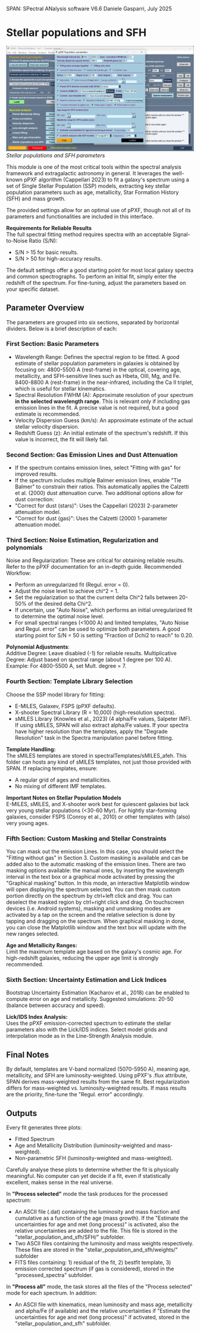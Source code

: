 SPAN: SPectral ANalysis software V6.6
Daniele Gasparri, July 2025

# Stellar populations and SFH #

![Stellar populations](img/stellar_populations.png)
*Stellar populations and SFH parameters*


This module is one of the most critical tools within the spectral analysis framework and extragalactic astronomy in general. It leverages the well-known pPXF algorithm (Cappellari 2023) to fit a galaxy's spectrum using a set of Single Stellar Population (SSP) models, extracting key stellar population parameters such as age, metallicity, Star Formation History (SFH) and mass growth.

The provided settings allow for an optimal use of pPXF, though not all of its parameters and functionalities are included in this interface.


**Requirements for Reliable Results**  
The full spectral fitting method requires spectra with an acceptable Signal-to-Noise Ratio (S/N):
- S/N > 15 for basic results.
- S/N > 50 for high-accuracy results.


The default settings offer a good starting point for most local galaxy spectra and common spectrographs. To perform an initial fit, simply enter the redshift of the spectrum. For fine-tuning, adjust the parameters based on your specific dataset.


## Parameter Overview ##
The parameters are grouped into six sections, separated by horizontal dividers. Below is a brief description of each:


### First Section: Basic Parameters
- Wavelength Range: Defines the spectral region to be fitted. A good estimate of stellar population parameters in galaxies is obtained by focusing on:
4800-5500 A (rest-frame) in the optical, covering age, metallicity, and SFH-sensitive lines such as Hbeta, OIII, Mg, and Fe.
8400-8800 A (rest-frame) in the near-infrared, including the Ca II triplet, which is useful for stellar kinematics.
- Spectral Resolution FWHM (A): Approximate resolution of your spectrum **in the selected wavelength range**. This is relevant only if including gas emission lines in the fit. A precise value is not required, but a good estimate is recommended.
- Velocity Dispersion Guess (km/s): An approximate estimate of the actual stellar velocity dispersion.
- Redshift Guess (z): An initial estimate of the spectrum's redshift. If this value is incorrect, the fit will likely fail.


### Second Section: Gas Emission Lines and Dust Attenuation
- If the spectrum contains emission lines, select "Fitting with gas" for improved results.
- If the spectrum includes multiple Balmer emission lines, enable "Tie Balmer" to constrain their ratios. This automatically applies the Calzetti et al. (2000) dust attenuation curve.
Two additional options allow for dust correction:
- "Correct for dust (stars)": Uses the Cappellari (2023) 2-parameter attenuation model.
- "Correct for dust (gas)": Uses the Calzetti (2000) 1-parameter attenuation model.


### Third Section: Noise Estimation, Regularization and polynomials
Noise and Regularization: These are critical for obtaining reliable results. Refer to the pPXF documentation for an in-depth guide.
Recommended Workflow:

- Perform an unregularized fit (Regul. error = 0).
- Adjust the noise level to achieve chi^2 = 1.
- Set the regularization so that the current delta Chi^2 falls between 20-50% of the desired delta Chi^2.
- If uncertain, use "Auto Noise", which performs an initial unregularized fit to determine the optimal noise level.
- For small spectral ranges (<1000 A) and limited templates, "Auto Noise and Regul. error" can be used to optimize both parameters. A good starting point for S/N = 50 is setting "Fraction of Dchi2 to reach" to 0.20.

**Polynomial Adjustments**:  
Additive Degree: Leave disabled (-1) for reliable results.
Multiplicative Degree: Adjust based on spectral range (about 1 degree per 100 A).
Example: For 4800-5500 A, set Mult. degree = 7.


### Fourth Section: Template Library Selection
Choose the SSP model library for fitting:

- E-MILES, Galaxev, FSPS (pPXF defaults).
- X-shooter Spectral Library (R = 10,000) (high-resolution spectra).
- sMILES Library (Knowles et al., 2023) (4 alpha/Fe values, Salpeter IMF).
If using sMILES, SPAN will also extract alpha/Fe values.
If your spectra have higher resolution than the templates, apply the "Degrade Resolution" task in the Spectra manipulation panel before fitting.

**Template Handling:**  
The sMILES templates are stored in spectralTemplates/sMILES_afeh. This folder can hosts any kind of sMILES templates, not just those provided with SPAN.
If replacing templates, ensure:

- A regular grid of ages and metallicities.
- No mixing of different IMF templates.

**Important Notes on Stellar Population Models**  
E-MILES, sMILES, and X-shooter work best for quiescent galaxies but lack very young stellar populations (<30-60 Myr).
For hightly star-forming galaxies, consider FSPS (Conroy et al., 2010) or other templates with (also) very young ages.


### Fifth Section: Custom Masking and Stellar Constraints
You can mask out the emission Lines. In this case, you should select the "Fitting without gas" in Section 3.
Custom masking is available and can be added also to the automatic masking of the emission lines. 
There are two masking options available: the manual ones, by inserting the wavelength interval in the text box or a graphical mode activated by pressing the "Graphical masking" button. In this mode, an interactive Matplotlib window will open displaying the spectrum selected. You can then mask custom portion directly on the spectrum by ctrl+left click and drag. You can deselect the masked region by ctrl+right click and drag. On touchscreen devices (i.e. Android systems), masking and unmasking modes are activated by a tap on the screen and the relative selection is done by tapping and dragging on the spectrum. When graphical masking in done, you can close the Matplotlib window and the text box will update with the new ranges selected.

**Age and Metallicity Ranges:**  
Limit the maximum template age based on the galaxy's cosmic age. For high-redshift galaxies, reducing the upper age limit is strongly recommended.


### Sixth Section: Uncertainty Estimation and Lick Indices
Bootstrap Uncertainty Estimation (Kacharov et al., 2018) can be enabled to compute error on age and metallicity.
Suggested simulations: 20-50 (balance between accuracy and speed).

**Lick/IDS Index Analysis:**  
Uses the pPXF emission-corrected spectrum to estimate the stellar parameters also with the Lick/IDS indices.
Select model grids and interpolation mode as in the Line-Strength Analysis module.


## Final Notes ##
By default, templates are V-band normalized (5070-5950 A), meaning age, metallicity, and SFH are luminosity-weighted.
Using pPXF's .flux attribute, SPAN derives mass-weighted results from the same fit.
Best regularization differs for mass-weighted vs. luminosity-weighted results. If mass results are the priority, fine-tune the "Regul. error" accordingly.


## Outputs ##
Every fit generates three plots:

- Fitted Spectrum
- Age and Metallicity Distribution (luminosity-weighted and mass-weighted).
- Non-parametric SFH (luminosity-weighted and mass-weighted).

Carefully analyse these plots to determine whether the fit is physically meaningful. No computer can yet decide if a fit, even if statistically excellent, makes sense in the real universe.

In **"Process selected"** mode the task produces for the processed spectrum:

- An ASCII file (.dat) containing the luminosity and mass fraction and cumulative as a function of the age (mass growth). If the "Estimate the uncertainties for age and met (long process)" is activated, also the relative uncertainties are added to the file. This file is stored in the "stellar_population_and_sfh/SFH/" subfolder.
- Two ASCII files containing the luminosity and mass weights respectively. These files are stored in the "stellar_population_and_sfh/weights/" subfolder
- FITS files containing: 1) residual of the fit, 2) bestfit template, 3) emission corrected spectrum (if gas is considered), stored in the "processed_spectra" subfolder.

In **"Process all"** mode, the task stores all the files of the "Process selected" mode for each spectrum. In addition:

- An ASCII file with kinematics, mean luminosity and mass age, metallicity and alpha/Fe (if available) and the relative uncertainties if "Estimate the uncertainties for age and met (long process)" if activated, stored in the "stellar_population_and_sfh" subfolder.
